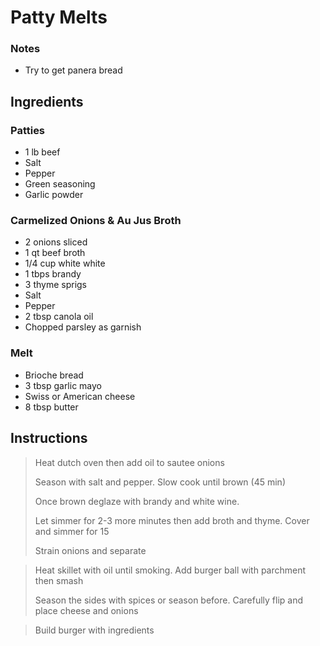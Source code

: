 # Patty Melts

### Notes

- Try to get panera bread

## Ingredients

### Patties

- 1 lb beef
- Salt
- Pepper
- Green seasoning
- Garlic powder

### Carmelized Onions & Au Jus Broth

- 2 onions sliced
- 1 qt beef broth
- 1/4 cup white white
- 1 tbps brandy
- 3 thyme sprigs
- Salt
- Pepper
- 2 tbsp canola oil
- Chopped parsley as garnish

### Melt

- Brioche bread
- 3 tbsp garlic mayo
- Swiss or American cheese
- 8 tbsp butter

## Instructions

> Heat dutch oven then add oil to sautee onions 
> 
> Season with salt and pepper. Slow cook until brown (45 min)   
> 
> Once brown deglaze with  brandy and white wine.   
> 
> Let simmer for 2-3 more minutes then add broth and thyme. Cover and simmer for 15 
> 
> Strain onions and separate

> Heat skillet with oil until smoking. Add burger ball with parchment then smash    
> 
> Season the sides with spices or season before. Carefully flip and place cheese and onions 

> Build burger with ingredients
